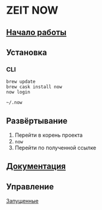 # ZEIT NOW

## [Начало работы](https://zeit.co/github-setup)

## Установка
### CLI
```
brew update
brew cask install now
now login
```

``` ~/.now ```

## Развёртывание
1. Перейти в корень проекта
2. ``` now ```
3. Перейти по полученной ссылке

## [Документация](https://zeit.co/docs/)

## Управление
[Запущенные](https://zeit.co/dashboard/deployments)